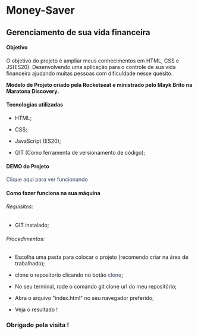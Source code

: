 # Money-Saver

## Gerenciamento de sua vida financeira

 #### Objetivo

 O objetivo do projeto é ampliar meus conhecimentos em HTML, CSS e JS(ES20). Desenvolvendo uma aplicação para o controle de sua vida financeira ajudando muitas pessoas com dificuldade nesse quesito.

 **Modelo de Projeto criado pela Rocketseat e ministrado pelo Mayk Brito na Maratona Discovery.** 



 #### Tecnologias utilizadas

 - HTML;

 - CSS;

 - JavaScript (ES20);

 - GIT (Como ferramenta de versionamento de código);

  #### DEMO do Projeto

  <a target="_blank" href="https://www.moneysaver.ml" style="color:#363f5f; text-decoration:none;">Clique aqui para ver funcionando</a>

 #### Como fazer funciona na sua máquina 
 
 
###### Requisitos:

- GIT instalado;

###### Procedimentos:

- Escolha uma pasta para colocar o projeto (recomendo criar na área de trabalhado);

- clone o repositorio clicando no botão <a href="https://github.com/Ivan-Vidal/Money-Saver" style="color:#363f5f; text-decoration:none;" >clone</a>;

- No seu terminal, rode o comando git clone url do meu repositório;

- Abra o arquivo "index.html" no seu navegador preferido;

- Veja o resultado !


### Obrigado pela visita !
